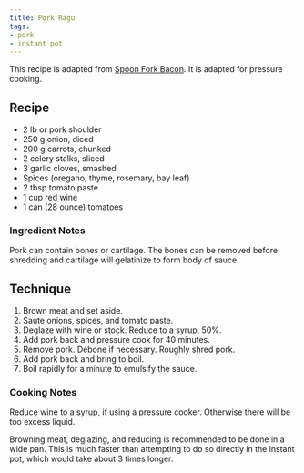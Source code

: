 ```yaml
---
title: Pork Ragu
tags:
- pork
- instant pot
---
```


This recipe is adapted from [Spoon Fork Bacon][1].
It is adapted for pressure cooking.

[1]: https://www.spoonforkbacon.com/braised-pork-ragu-over-pappardelle

## Recipe

- 2 lb or pork shoulder
- 250 g onion, diced
- 200 g carrots, chunked
- 2 celery stalks, sliced
- 3 garlic cloves, smashed
- Spices (oregano, thyme, rosemary, bay leaf)
- 2 tbsp tomato paste
- 1 cup red wine
- 1 can (28 ounce) tomatoes

### Ingredient Notes

Pork can contain bones or cartilage.
The bones can be removed before shredding and cartilage will gelatinize to form body of sauce.

## Technique

1. Brown meat and set aside.
1. Saute onions, spices, and tomato paste.
1. Deglaze with wine or stock. Reduce to a syrup, 50%.
1. Add pork back and pressure cook for 40 minutes.
1. Remove pork.
  Debone if necessary.
  Roughly shred pork.
1. Add pork back and bring to boil.
1. Boil rapidly for a minute to emulsify the sauce.

### Cooking Notes

Reduce wine to a syrup, if using a pressure cooker.
Otherwise there will be too excess liquid.

Browning meat, deglazing, and reducing is recommended to be done in a wide pan.
This is much faster than attempting to do so directly in the instant pot, which would take about 3 times longer.
